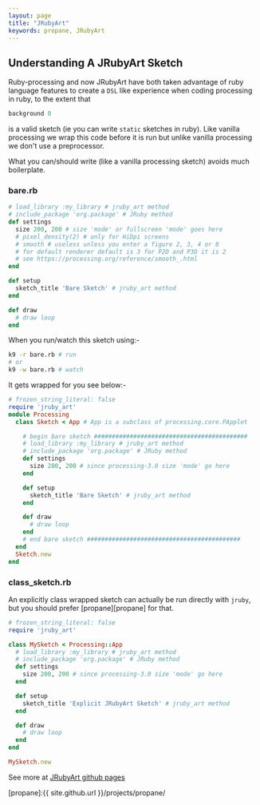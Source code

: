 ```yaml
---
layout: page
title: "JRubyArt"
keywords: propane, JRubyArt
---
```


## Understanding A JRubyArt Sketch ##

Ruby-processing and now JRubyArt have both taken advantage of ruby language features to create a `DSL` like experience when coding processing in ruby, to the extent that

```ruby
background 0
```
is a valid sketch (ie you can write `static` sketches in ruby). Like vanilla processing we wrap this code before it is run but unlike vanilla processing we don't use a preprocessor.

What you can/should write (like a vanilla processing sketch) avoids much boilerplate.

### bare.rb ###

```ruby
# load_library :my_library # jruby_art method
# include_package 'org.package' # JRuby method
def settings
  size 200, 200 # size 'mode' or fullscreen 'mode' goes here
  # pixel_density(2) # only for HiDpi screens
  # smooth # useless unless you enter a figure 2, 3, 4 or 8
  # for default renderer default is 3 for P2D and P3D it is 2
  # see https://processing.org/reference/smooth_.html
end

def setup
  sketch_title 'Bare Sketch' # jruby_art method
end

def draw
  # draw loop
end
```

When you run/watch this sketch using:-

```bash
k9 -r bare.rb # run
# or
k9 -w bare.rb # watch
```

It gets wrapped for you see below:-

```ruby
# frozen_string_literal: false
require 'jruby_art'
module Processing
  class Sketch < App # App is a subclass of processing.core.PApplet

    # begin bare sketch ###########################################
    # load_library :my_library # jruby_art method
    # include_package 'org.package' # JRuby method
    def settings
      size 200, 200 # since processing-3.0 size 'mode' go here
    end

    def setup
      sketch_title 'Bare Sketch' # jruby_art method
    end

    def draw
      # draw loop
    end    
    # end bare sketch ###########################################
  end
  Sketch.new
end
```

### class_sketch.rb
An explicitly class wrapped sketch can actually be run directly with `jruby`, but you should prefer [propane][propane] for that.

```ruby
# frozen_string_literal: false
require 'jruby_art'

class MySketch < Processing::App
  # load_library :my_library # jruby_art method
  # include_package 'org.package' # JRuby method
  def settings
    size 200, 200 # since processing-3.0 size 'mode' go here
  end

  def setup
    sketch_title 'Explicit JRubyArt Sketch' # jruby_art method
  end

  def draw
    # draw loop
  end
end

MySketch.new
```

See more at [JRubyArt github pages][github_pages]

[github_pages]:https://ruby-processing.github.io/JRubyArt/
[propane]:{{ site.github.url }}/projects/propane/
